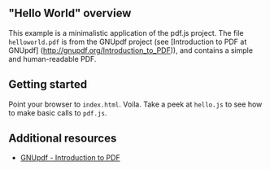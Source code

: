 ## "Hello World" overview

This example is a minimalistic application of the pdf.js project. The file
`helloworld.pdf` is from the GNUpdf project (see [Introduction to PDF at
GNUpdf] (http://gnupdf.org/Introduction_to_PDF)), and contains a simple and
human-readable PDF.


## Getting started

Point your browser to `index.html`. Voila. Take a peek at `hello.js` to see
how to make basic calls to `pdf.js`.


## Additional resources

+ [GNUpdf - Introduction to PDF](http://gnupdf.org/Introduction_to_PDF)
